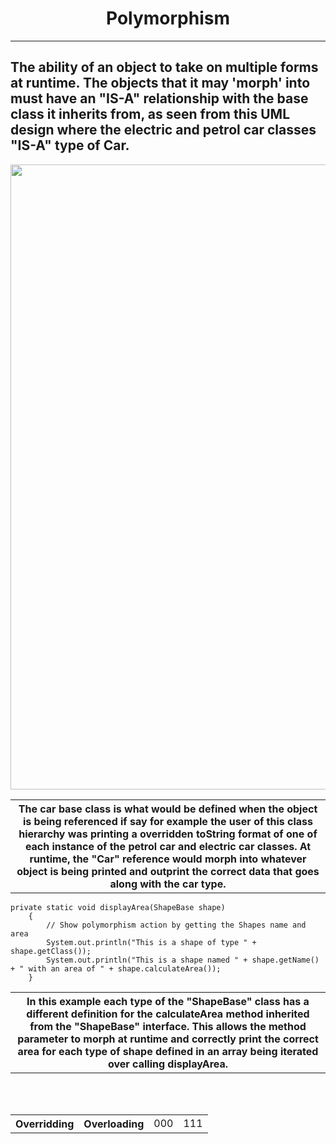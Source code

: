 <h1 align="center">Polymorphism</h1>

---
The ability of an object to take on multiple forms at runtime. The objects that it may 'morph' into must have an "IS-A" relationship with the base class it inherits from, as seen from this UML design where the electric and petrol car classes "IS-A" type of Car.
---

<img src="https://github.com/phollenback/Skills-Overview/assets/145724342/1374373b-6601-4c2c-9d4d-06294aa2eefe" width="1000">


<table>
  <th>The car base class is what would be defined when the object is being referenced if say for example the user of this class hierarchy was printing a overridden toString format of one of each instance of the petrol car and electric car classes. At runtime, the "Car" reference would morph into whatever object is being printed and outprint the correct data that goes along with the car type.</th>
</table>


```
private static void displayArea(ShapeBase shape)
	{
		// Show polymorphism action by getting the Shapes name and area
		System.out.println("This is a shape of type " + shape.getClass());
		System.out.println("This is a shape named " + shape.getName() + " with an area of " + shape.calculateArea());
	}
```
<table>
  <th>
    In this example each type of the "ShapeBase" class has a different definition for the calculateArea method inherited from the "ShapeBase" interface. This allows the method parameter to morph at runtime and correctly print the correct area for each type of shape defined in an array being iterated over calling displayArea.
  </th>
</table>
<br>
<br>
<table>
  <th>Overridding</th>
  <th>Overloading</th>
  <td>000</td>
  <td>111</td>
</table>
